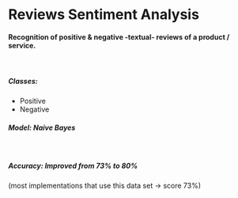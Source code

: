 # Reviews Sentiment Analysis
<h4>Recognition of positive & negative -textual- reviews of a product / service.</h5><br>
<h5>Classes: </h5>
<ul>
  <li>Positive</li>
  <li>Negative</li>
</ul>
<h5>Model: <b>Naive Bayes</b></h5><br>
<h5>Accuracy: Improved from 73% to <b>80%</b></h5> (most implementations that use this data set -> score 73%) <br>
